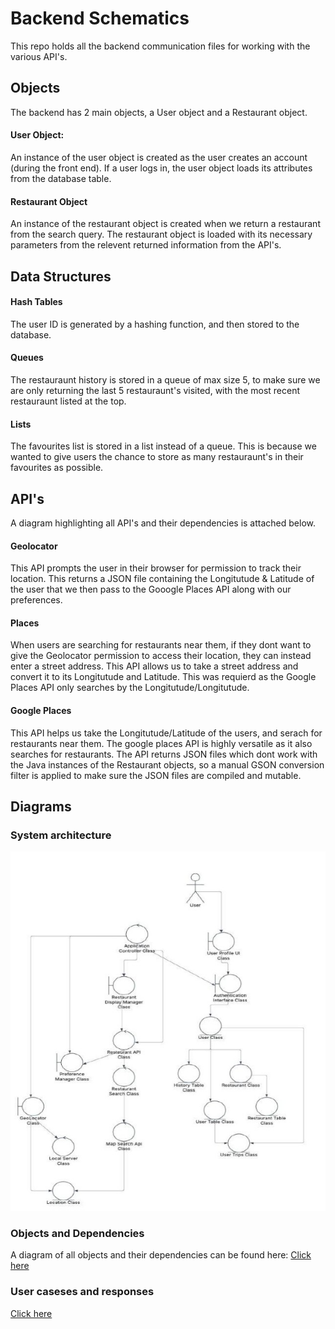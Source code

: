 
# Backend Schematics

This repo holds all the backend communication files for working with the various API's.





## Objects
The backend has 2 main objects, a User object and a Restaurant object.

#### User Object:
An instance of the user object is created as the user creates an account (during the front end). If a user logs in, the user object loads its attributes from the database table.

#### Restaurant Object
An instance of the restaurant object is created when we return a restaurant from the search query. The restaurant object is loaded with its necessary parameters from the relevent returned information from the API's. 
## Data Structures

#### Hash Tables
The user ID is generated by a hashing function, and then stored to the database.

#### Queues
The restauraunt history is stored in a queue of max size 5, to make sure we are only returning the last 5 restauraunt's visited, with the most recent restauraunt listed at the top.

#### Lists
The favourites list is stored in a list instead of a queue. This is because we wanted to give users the chance to store as many restauraunt's in their favourites as possible. 


## API's
A diagram highlighting all API's and their dependencies is attached below.

#### Geolocator 
This API prompts the user in their browser for permission to track their location. This returns a JSON file containing the Longitutude & Latitude of the user that we then pass to the Gooogle Places API along with our preferences.


#### Places 
When users are searching for restaurants near them, if they dont want to give the Geolocator permission to access their location, they can instead enter a street address. This API allows us to take a street address and convert it to its Longitutude and Latitude. This was requierd as the Google Places API only searches by the Longitutude/Longitutude. 

#### Google Places
This API helps us take the Longitutude/Latitude of the users, and serach for restaurants near them. The google places API is highly versatile as it also searches for restaurants. The API returns JSON files which dont work with the Java instances of the Restaurant objects, so a manual GSON conversion filter is applied to make sure the JSON files are compiled and mutable.



## Diagrams
### System architecture
![image_alt](https://github.com/AhmadWali04/Restaurant-Roulette/blob/main/Backend/images/Full%20system%20overview.jpg?raw=true)

### Objects and Dependencies
A diagram of all objects and their dependencies can be found here:
[Click here](https://github.com/AhmadWali04/Restaurant-Roulette/blob/8779f1c25c2b4cc44cba3f1b4e9891e0c524e6c9/Backend/images/Full%20Architecture%20diagram.pdf)

### User caseses and responses
[Click here](https://github.com/AhmadWali04/Restaurant-Roulette/blob/8779f1c25c2b4cc44cba3f1b4e9891e0c524e6c9/Backend/images/OOPAnalysis.pdf)

